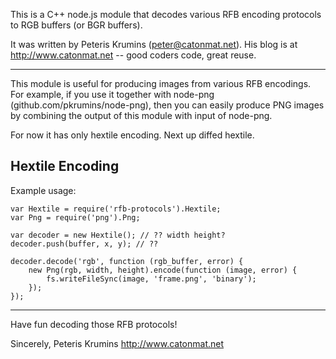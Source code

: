This is a C++ node.js module that decodes various RFB encoding protocols to
RGB buffers (or BGR buffers).

It was written by Peteris Krumins (peter@catonmat.net).
His blog is at http://www.catonmat.net  --  good coders code, great reuse.

------------------------------------------------------------------------------

This module is useful for producing images from various RFB encodings. For
example, if you use it together with node-png (github.com/pkrumins/node-png),
then you can easily produce PNG images by combining the output of this module
with input of node-png.

For now it has only hextile encoding. Next up diffed hextile.

Hextile Encoding
----------------

Example usage:

    var Hextile = require('rfb-protocols').Hextile;
    var Png = require('png').Png;

    var decoder = new Hextile(); // ?? width height?
    decoder.push(buffer, x, y); // ??

    decoder.decode('rgb', function (rgb_buffer, error) {
        new Png(rgb, width, height).encode(function (image, error) {
            fs.writeFileSync(image, 'frame.png', 'binary');
        });
    });

------------------------------------------------------------------------------


Have fun decoding those RFB protocols!


Sincerely,
Peteris Krumins
http://www.catonmat.net


